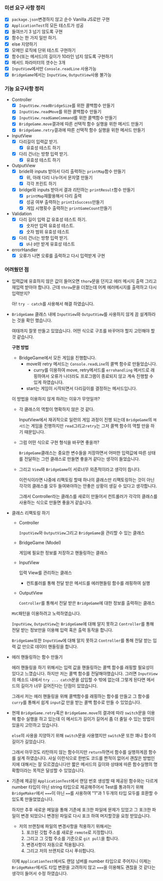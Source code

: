 ### 미션 요구 사항 정리

- [x] `package.json`변경하지 않고 순수 Vanilla JS로만 구현
- [x] `ApplicationTest`의 모든 테스트가 성공
- [x] 들여쓰기 3 넘기 않도록 구현
- [x] 함수는 한 가지 일만 하기.
- [x] else 지양하기
- [x] 모메인 로직에 단위 테스트 구현하기
- [x] 함수(또는 메서드)의 길이가 10라인 넘지 않도록 구현하기
- [x] 메서드 파라미터의 갯수는 3개
- [x] `InputView`에서만 `Console.readLine` 사용가능
- [x] `BridgeGame`에서는 `InputView`, `OutputView`사용 불가능

### 기능 요구사항 정리

- Controller
  - [x] `InputView.readBridgeSize`를 위한 콜백함수 만들기
  - [x] `InputView.readMove`를 위한 콜백함수 만들기
  - [x] `InputView.readGameCommand`를 위한 콜백함수 만들기
  - [x] `BridgeGame.move`결과에 따른 선택적 함수 실행을 위한 메서드 만들기
  - [x] `BridgeGame.retry`결과에 따른 선택적 함수 실행을 위한 메서드 만들기

- InputView
  - [x] 다리길이 입력값 받기.
    - [x] 유효성 테스트 하기
  - [x] 다리 건너는 방향 입력 받기.
    - [x] 유효성 테스트 하기
- OutputView
  - [x] bride와 inputs 받아서 다리 출력하는 `printMap`함수 만들기
    - [x] 위, 아래 다리 나누어서 문자열 만들기
    - [x] 각각 프린트 하기
  - [x] bridge와 inputs 받아서 결과 리턴하는 `printResult`함수 만들기
    - [x] `printMap`재활용해서 다리 출력
    - [x] 성공 여부 출력하는 `printIsSuccess`만들기
    - [x] 게임 시행횟수 출력하는 `printGameCount`만들기
- Validation
  - [x] 다리 길이 입력 값 유효성 테스트 하기.
    - [x] 숫자만 입력 유효성 테스트.
    - [x] 숫자 범위 유효성 테스트
  - [x] 다리 건너는 방향 입력 받기.
    - [x] `U`나 `D`만 받게 유효성 테스트
- errorHandler
  - [x] 오류가 나면 오류를 출력하고 다시 입력받게 구현

### 어려웠던 점

- 입력값에 유효하지 않은 값이 들어오면 `thorw`문을 던지고 에러 메시지 출력 그리고 재입력 받아야 합니다. 근데 `throw`문을 더졌는데 어케 에러메시지를 출력하고 다시 입력받지?

  아! `try - catch`를 사용해서 해결 하였습니다.

- `BridgeGame` 클래스 내에 `InputView`와 `OutputView`를 사용하지 않게 끔 설계하라는 것을 확인 했습니다.

  여태까지 잘못 만들고 있었습니다. 어떤 식으로 구조를 바꾸어야 할지 고민해야 할 것 같습니다.
  
  **구현 방법**
  
  - BridgeGame에서 모든 게임을 진행합니다.
    - move와 retry 메서드는 `Console.readLine`의 콜백 함수로 만들었습니다.
      - curry를 이용하여 move, retry메서드를 `errohandling` 메서드로 래핑하여서 오류가 나더라도 프로그램이 종료되지 않고 계속 진행할 수 있게 하였습니다.
    - start는 게임이 시작되면서 다리길이를 결정하는 메서드입니다.
  
  이 방법을 이용하지 않게 하려는 이유가 무엇일까?
  
  - 각 클래스의 역할이 명확하지 않은 것 같다.
  
    InputView에서 재귀적으로 일련의 게임 과정이 진행 되는데 `BridgeGame`의 `메서드`는 게임을 진행하지만 `read`그리고`retry`는 그저 콜백 함수의 역할 만을 하기 때문입니다.
  
  - 그럼 어떤 식으로 구현 형식을 바꾸면 좋을까?
  
    `BridgeGame`클래스는 중요한 변수들을 저장하면서 어떠한 입력값에 따른 상태를 전달하는 그런 클래스로 만들면 좋을거 같다는 생각이 들었습니다.
  
  - 그리고 `View`와 `BridgeGame`이 서로너무 외존적이라고 생각이 듭니다.
  
    이런식이라면 나중에 리팩토링 할때 하나의 클래스만 리팩토링하는 것이 아닌 각각의 클래스를 모두 들여봐야하는 안좋은 상황이 생길 수 있다고 생각합니다.
  
    그래서 Controller라는 클래스를 새로이 만들어서 컨트롤러가 각각의 클래스를 사용하는 식으로 만들면 좋을거 같습니다.
  
- 클래스 리팩토링 하기

  - Controller 

    `InputView`와 `OutputView`그리고 `BridgeGame`을 관리할 수 있는 클래스

  - BridgeGame (Model)

    게임에 필요한 정보를 저장하고 핸들링하는 클래스

  - InputView

    입력 View를 관리하는 클래스

    - 컨트롤러를 통해 전달 받은 메서드를 에러핸들링 함수를 래핑하여 실행

  - OutputView

    `Controller`를 통해서 전달 받은 `BridgeGame`에 대한 정보를 출력하는 클래스

  `MVC`패턴을 이용하려고 노력하였습니다.

  `InputView`, `OutputView`는 `BridgeGame`에 대해 알지 못하고 `Controller`를 통해 전달 받는 정보만을 이용해 입력 혹은 출력 동작을 합니다.

  `BridgeGame`또한 `InputView`에 대해 알지 못하고 `Controller`를 통해 전달 받는 입력 값 만으로 데이터 핸들링을 합니다.

- 에러 핸들링하는 함수 만들기

  에러 핸들링을 하기 위해서는 입력 값을 핸들링하는 콜백 함수를 래핑할 필요성이 있다고 느꼈습니다. 하지만 저는 콜백 함수를 전달해야했습니다. 그러면 `InputView`의 메소드 내에서 `try ... catch`문을 삽입할 수 밖에 없는데 그렇게 된다면 메서드의 길이가 너무 길어진다는 단점이 있었습니다.

  그래서 저는 에러 핸들링을 위해 콜백함수를 래핑하는 함수를 만들고 그 함수를 `curry`를 통해서 쉽게 `input`값 만을 받는 콜백 함수로 만들 수 있었습니다.

- 현재 `BridgeGame.retry`혹은 `BridgeGame.move`의 결과에 따라 `switch`문을 이용해 함수 실행을 하고 있는데 이 메서드가 길이가 길어서 좀 더 줄일 수 있는 방법이 있을지 고민하고 있습니다.

  `else`의 사용을 지양하기 위해 `switch`문을 사용했지만 `switch`문 또한 꽤나 함수의 길이가 길었습니다.

  그래서 아무것도 리턴하지 않는 함수이지만 `return`하면서 함수를 실행하게끔 함수를 설계 하였습니다. 사실 이런식으로 한번도 코드를 짠적이 없어서 괜찮은 방법인지에 대해서는 잘 모르겠습니다만 짧은 메서드의 길이와 상태에 따른 함수실행의 명확함이라는 목적은 달성할 수 있었습니다.

- 기존에 제공된 `ApplicationTest`에서 랜덤 번호 생성할 때 제공된 함수와는 다르게 number 타입이 아닌 string 타입으로 제공해주어서 Test를 통과하기 위해 `BridgeMaker`에서 `===`이 아닌 `==`를 사용하여 "1"과 1 두개의 타입 모두를 호환할 수 있도록 만들었었습니다.

  하지만 추후 새로운 메일을 통해 기존에 포크한 파일에 문제가 있었고 그 포크한 파일이 변경 되었으니 변경된 파일로 다시 포크 하여 머지할것을 요청 받았습니다. 

  - 저의 브랜칭에 파일의 변경사항을 적용하기 위해서는 
    1. 포크된 깃헙 주소를 새로운 `remote`로 지정합니다.
    2. 그리고 그 깃헙 주소를 기준으로 `git pull`을 합니다.
    3. 변경사항이 자동으로 적용됩니다.
    4. 그리고 저의 브랜치로 다시 푸쉬합니다.

  이제 `ApplicationTest`에서도 랜덤 넘버를 number 타입으로 주어지니 이제는 `BridgeMaker`에서도 타입 변환을 고려하지 않고 `===`을 이용해도 괜찮을 것 같다는 생각이 들어서 수정 하였습니다.
